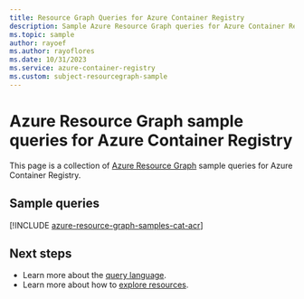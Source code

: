 ```yaml
---
title: Resource Graph Queries for Azure Container Registry
description: Sample Azure Resource Graph queries for Azure Container Registry using resource types and tables to access related resources and properties.
ms.topic: sample
author: rayoef
ms.author: rayoflores
ms.date: 10/31/2023
ms.service: azure-container-registry
ms.custom: subject-resourcegraph-sample
---
```

# Azure Resource Graph sample queries for Azure Container Registry

This page is a collection of [Azure Resource Graph](/azure/governance/resource-graph/overview) sample queries for Azure Container Registry.

## Sample queries

[!INCLUDE [azure-resource-graph-samples-cat-acr](./includes/azure-container-registry.md)]

## Next steps

- Learn more about the [query language](/azure/governance/resource-graph/concepts/query-language).
- Learn more about how to [explore resources](/azure/governance/resource-graph/concepts/explore-resources).
